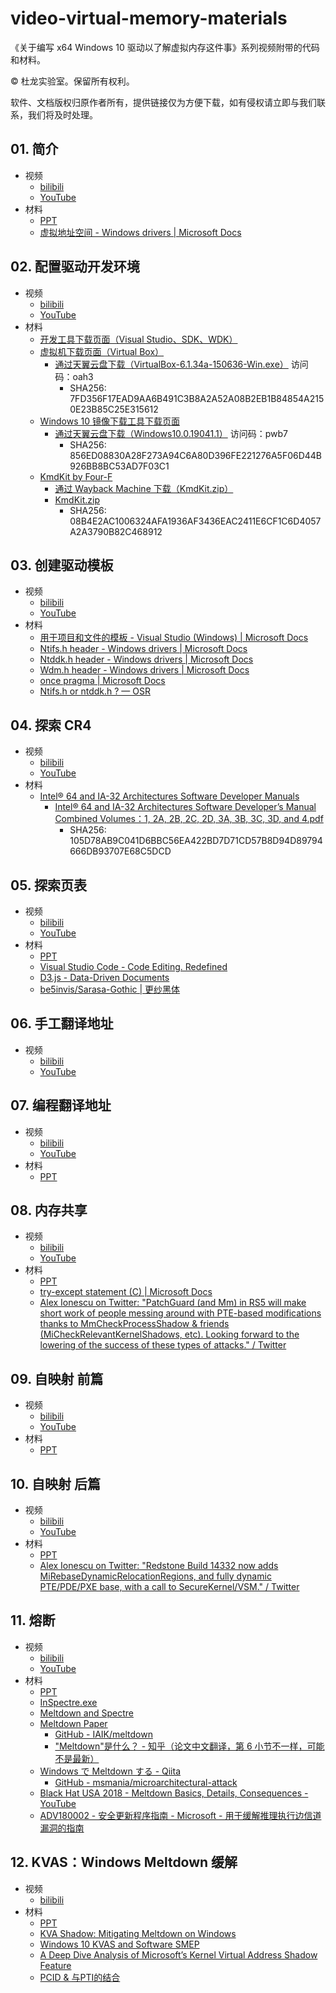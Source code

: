 # video-virtual-memory-materials
《关于编写 x64 Windows 10 驱动以了解虚拟内存这件事》系列视频附带的代码和材料。

© 杜龙实验室。保留所有权利。

软件、文档版权归原作者所有，提供链接仅为方便下载，如有侵权请立即与我们联系，我们将及时处理。

## 01. 简介
- 视频
  - [bilibili](https://www.bilibili.com/video/BV1cT411F7f4/)
  - [YouTube](https://youtu.be/Y6pdQGDOVA4)
- 材料
  - [PPT](Resources/01.pptx)
  - [虚拟地址空间 - Windows drivers | Microsoft Docs](https://docs.microsoft.com/zh-cn/windows-hardware/drivers/gettingstarted/virtual-address-spaces)

## 02. 配置驱动开发环境
- 视频
  - [bilibili](https://www.bilibili.com/video/BV1wY4y1n77F/)
  - [YouTube](https://youtu.be/ywMCQYVThj4)
- 材料
    - [开发工具下载页面（Visual Studio、SDK、WDK）](https://docs.microsoft.com/zh-cn/windows-hardware/drivers/download-the-wdk)
    - [虚拟机下载页面（Virtual Box）](https://www.virtualbox.org/wiki/Downloads)
        - [通过天翼云盘下载（VirtualBox-6.1.34a-150636-Win.exe）](https://cloud.189.cn/web/share?code=n2mUJnueENfa) 访问码：oah3
            - SHA256: 7FD356F17EAD9AA6B491C3B8A2A52A08B2EB1B84854A2150E23B85C25E315612
    - [Windows 10 镜像下载工具下载页面](https://www.microsoft.com/zh-cn/software-download/windows10)
        - [通过天翼云盘下载（Windows10.0.19041.1）](https://cloud.189.cn/web/share?code=Mv6VF3JfYzqu) 访问码：pwb7
            - SHA256: 856ED08830A28F273A94C6A80D396FE221276A5F06D44B926BB8BC53AD7F03C1
    - [KmdKit by Four-F](http://four-f.narod.ru/)
        - [通过 Wayback Machine 下载（KmdKit.zip）](https://web.archive.org/web/20070327162529/http://www.freewebs.com/four-f/KmdKit/KmdKit.zip)
        - [KmdKit.zip](Resources/KmdKit.zip)
            - SHA256: 08B4E2AC1006324AFA1936AF3436EAC2411E6CF1C6D4057A2A3790B82C468912

## 03. 创建驱动模板
- 视频
  - [bilibili](https://www.bilibili.com/video/BV1FB4y1W7Z8/)
  - [YouTube](https://youtu.be/3moyxuQEOaQ)
- 材料
    - [用于项目和文件的模板 - Visual Studio (Windows) | Microsoft Docs](https://docs.microsoft.com/zh-cn/visualstudio/ide/creating-project-and-item-templates?view=vs-2022)
    - [Ntifs.h header - Windows drivers | Microsoft Docs](https://docs.microsoft.com/zh-cn/windows-hardware/drivers/ddi/ntifs/)
    - [Ntddk.h header - Windows drivers | Microsoft Docs](https://docs.microsoft.com/zh-cn/windows-hardware/drivers/ddi/ntddk/)
    - [Wdm.h header - Windows drivers | Microsoft Docs](https://docs.microsoft.com/zh-cn/windows-hardware/drivers/ddi/wdm/)
    - [once pragma | Microsoft Docs](https://docs.microsoft.com/zh-cn/cpp/preprocessor/once?view=msvc-170)
    - [Ntifs.h or ntddk.h ? — OSR](https://community.osr.com/discussion/283630/ntifs-h-or-ntddk-h)

## 04. 探索 CR4
- 视频
  - [bilibili](https://www.bilibili.com/video/BV1Ar4y1E7TH/)
  - [YouTube](https://youtu.be/IOmyMX6ZZy4)
- 材料
    - [Intel® 64 and IA-32 Architectures Software Developer Manuals ](https://www.intel.com/content/www/us/en/developer/articles/technical/intel-sdm.html)
        - [Intel® 64 and IA-32 Architectures Software Developer’s Manual Combined Volumes：1, 2A, 2B, 2C, 2D, 3A, 3B, 3C, 3D, and 4.pdf](Resources/Intel%C2%AE%2064%20and%20IA-32%20Architectures%20Software%20Developer%E2%80%99s%20Manual%20Combined%20Volumes%EF%BC%9A1,%202A,%202B,%202C,%202D,%203A,%203B,%203C,%203D,%20and%204.pdf)
            - SHA256: 105D78AB9C041D6BBC56EA422BD7D71CD57B8D94D89794666DB93707E68C5DCD

## 05. 探索页表
- 视频
  - [bilibili](https://www.bilibili.com/video/BV1vG411b7ep/)
  - [YouTube](https://youtu.be/-fUV4nj6M6o)
- 材料
  - [PPT](Resources/05.pptx)
  - [Visual Studio Code - Code Editing. Redefined](https://code.visualstudio.com/)
  - [D3.js - Data-Driven Documents](https://d3js.org/)
  - [be5invis/Sarasa-Gothic | 更纱黑体](https://github.com/be5invis/Sarasa-Gothic)
  
## 06. 手工翻译地址
- 视频
  - [bilibili](https://www.bilibili.com/video/BV1iv4y1F78U/)
  - [YouTube](https://youtu.be/eepRnrliDhY)

## 07. 编程翻译地址
- 视频
  - [bilibili](https://www.bilibili.com/video/BV1QN4y1G7zv/)
  - [YouTube](https://youtu.be/GeLei8KDfhk)
- 材料
  - [PPT](Resources/07.pptx)

## 08. 内存共享
- 视频
  - [bilibili](https://www.bilibili.com/video/BV1MN4y1c7nX/)
  - [YouTube](https://youtu.be/yrNGGFIE07c)
- 材料
  - [PPT](Resources/08.pptx)
  - [try-except statement (C) | Microsoft Docs](https://docs.microsoft.com/zh-cn/cpp/c-language/try-except-statement-c)
  - [Alex Ionescu on Twitter: "PatchGuard (and Mm) in RS5 will make short work of people messing around with PTE-based modifications thanks to MmCheckProcessShadow &amp; friends (MiCheckRelevantKernelShadows, etc). Looking forward to the lowering of the success of these types of attacks." / Twitter](https://twitter.com/aionescu/status/992260939574534144)

## 09. 自映射 前篇
- 视频
  - [bilibili](https://www.bilibili.com/video/BV1iY4y1T7F2/)
  - [YouTube](https://youtu.be/KHwzOlJu318)
- 材料
  - [PPT](Resources/09.pptx)

## 10. 自映射 后篇
- 视频
  - [bilibili](https://www.bilibili.com/video/BV1k14y1s7Aw/)
  - [YouTube](https://youtu.be/hrkJQ80wbSs)
- 材料
  - [PPT](Resources/10.pptx)
  - [Alex Ionescu on Twitter: "Redstone Build 14332 now adds MiRebaseDynamicRelocationRegions, and fully dynamic PTE/PDE/PXE base, with a call to SecureKernel/VSM." / Twitter](https://twitter.com/aionescu/status/725388108187852800)

## 11. 熔断
- 视频
  - [bilibili](https://www.bilibili.com/video/BV1qV4y1T7Gz/)
  - [YouTube](https://youtu.be/rRxzImUUWYc)
- 材料
  - [PPT](Resources/11.pptx)
  - [InSpectre.exe](https://www.grc.com/inspectre.htm)
  - [Meltdown and Spectre](https://meltdownattack.com/)
  - [Meltdown Paper](https://meltdownattack.com/meltdown.pdf)
      - [GitHub - IAIK/meltdown](https://github.com/IAIK/meltdown)
      - ["Meltdown"是什么？ - 知乎（论文中文翻译，第 6 小节不一样，可能不是最新）](https://zhuanlan.zhihu.com/p/33621030)
  - [Windows で Meltdown する - Qiita](https://qiita.com/msmania/items/794e3dbe82db86c4c4e6)
      - [GitHub - msmania/microarchitectural-attack](https://github.com/msmania/microarchitectural-attack)
  - [Black Hat USA 2018 - Meltdown Basics, Details, Consequences - YouTube](https://www.youtube.com/watch?v=Njgoed0lv0A)
  - [ADV180002 - 安全更新程序指南 - Microsoft - 用于缓解推理执行边信道漏洞的指南](https://msrc.microsoft.com/update-guide/zh-cn/vulnerability/ADV180002)

## 12. KVAS：Windows Meltdown 缓解
- 视频
  - [bilibili](https://www.bilibili.com/video/BV1pD4y1a7hP/)
- 材料
  - [PPT](Resources/12.pptx)
  - [KVA Shadow: Mitigating Meltdown on Windows](https://msrc-blog.microsoft.com/2018/03/23/kva-shadow-mitigating-meltdown-on-windows/)
  - [Windows 10 KVAS and Software SMEP](https://wumb0.in/windows-10-kvas-and-software-smep.html)
  - [A Deep Dive Analysis of Microsoft’s Kernel Virtual Address Shadow Feature](https://www.fortinet.com/blog/threat-research/a-deep-dive-analysis-of-microsoft-s-kernel-virtual-address-shadow-feature)
  - [PCID & 与PTI的结合](http://happyseeker.github.io/kernel/2018/05/04/pti-and-pcid.html)
